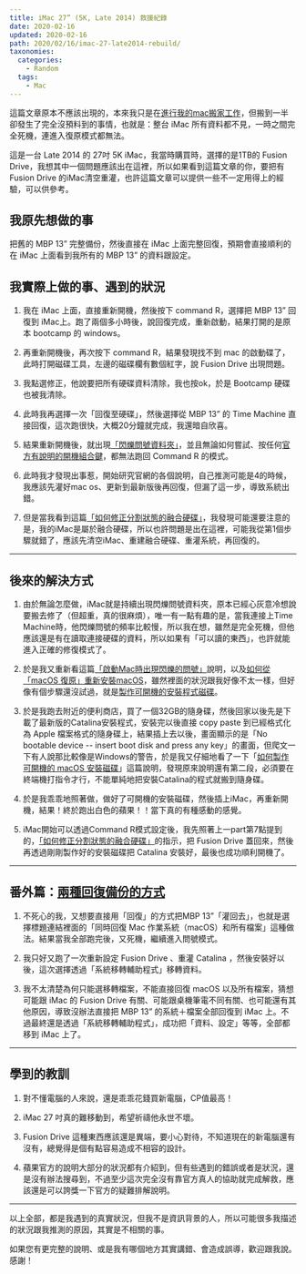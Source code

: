 ```yaml
---
title: iMac 27” (5K, Late 2014) 救援紀錄
date: 2020-02-16
updated: 2020-02-16
path: 2020/02/16/imac-27-late2014-rebuild/
taxonomies:
  categories: 
    - Random
  tags: 
    - Mac
---
```


這篇文章原本不應該出現的，本來我只是在[進行我的mac搬家工作](/2020/02/16/2020-mac-data-transfer)，但搬到一半卻發生了完全沒預料到的事情，也就是：整台 iMac 所有資料都不見，一時之間完全死機，連進入復原模式都無法。

這是一台 Late 2014 的 27吋 5K iMac，我當時購買時，選擇的是1TB的 Fusion Drive，我想其中一個問題應該出在這裡，所以如果看到這篇文章的你，要把有 Fusion Drive 的iMac清空重灌，也許這篇文章可以提供一些不一定用得上的經驗，可以供參考。

<!-- more -->

## 我原先想做的事

把舊的 MBP 13” 完整備份，然後直接在 iMac 上面完整回復，預期會直接順利的在 iMac 上面看到我所有的 MBP 13” 的資料跟設定。

## 我實際上做的事、遇到的狀況

1. 我在 iMac 上面，直接重新開機，然後按下 command R，選擇把 MBP 13” 回復到 iMac上。跑了兩個多小時後，說回復完成，重新啟動，結果打開的是原本 bootcamp 的 windows。  
    
2. 再重新開機後，再次按下 command R，結果發現找不到 mac 的啟動碟了，此時打開磁碟工具，左邊的磁碟欄有數個紅字，說 Fusion Drive 出現問題。  
    
3. 我點選修正，他說要把所有硬碟資料清除，我也按ok，於是 Bootcamp 硬碟也被我清除。  
    
4. 此時我再選擇一次「回復至硬碟」，然後選擇從 MBP 13” 的 Time Machine 直接回復，這次跑很快，大概20分鐘就完成，我還暗自欣喜。  
    
5. 結果重新開機後，就出現[「閃爍問號資料夾」](https://support.apple.com/zh-tw/HT204156)，並且無論如何嘗試、按任何[官方有說明的開機組合鍵](https://support.apple.com/zh-tw/HT201255)，都無法跑回 Command R 的模式。  
    
6. 此時我才發現出事惹，開始研究官網的各個說明，自己推測可能是4的時候，我應該先灌好mac os、更新到最新版後再回復，但漏了這一步，導致系統出錯。  
    
7. 但是當我看到這篇[「如何修正分割狀態的融合硬碟」](https://support.apple.com/zh-tw/HT207584)，我發現可能還要注意的是，我的iMac是屬於融合硬碟，所以也許問題是出在這裡，可能我從第1個步驟就錯了，應該先清空iMac、重建融合硬碟、重灌系統，再回復的。  
    
---

## 後來的解決方式

1. 由於無論怎麼做，iMac就是持續出現閃爍問號資料夾，原本已經心灰意冷想說要搬去修了（但超重，真的很麻煩），唯一有一點有趣的是，當我連接上Time Machine時，他閃爍問號的頻率比較慢，所以我在想，雖然是完全死機，但他應該還是有在讀取連接硬碟的資料，所以如果有「可以讀的東西」，也許就能進入正確的修復模式了。

2. 於是我又重新看這篇[「啟動Mac時出現閃爍的問號」](https://support.apple.com/zh-tw/HT204323)說明，以及[如何從「macOS 復原」重新安裝macOS](https://support.apple.com/zh-tw/HT204904)，雖然裡面的狀況跟我好像不太一樣，但好像有個步驟還沒試過，就是[製作可開機的安裝程式磁碟](https://support.apple.com/zh-tw/HT201372)。

3. 於是我跑去附近的便利商店，買了一個32GB的隨身碟，然後回家以後先是下載了最新版的Catalina安裝程式，安裝完以後直接 copy paste 到已經格式化為 Apple 檔案格式的隨身碟上，結果插上去以後，畫面顯示的是「No bootable device -- insert boot disk and press any key」的畫面，但爬文一下有人說那比較像是Windows的警告，於是我又仔細地看了一下「[如何製作可開機的 macOS 安裝磁碟](https://support.apple.com/zh-tw/HT201372)」這篇說明，發現原來說明還有第二段，必須要在終端機打指令才行，不能單純地把安裝Catalina的程式就搬到隨身碟。

4. 於是我乖乖地照著做，做好了可開機的安裝磁碟，然後插上iMac，再重新開機，結果！終於跑出白色的蘋果！！當下真的有種感動的感覺。

5. iMac開始可以透過Command R模式設定後，我先照著上一part第7點提到的，[「如何修正分割狀態的融合硬碟」](https://support.apple.com/zh-tw/HT207584)的指示，把 Fusion Drive 蓋回來，然後再透過剛剛製作好的安裝磁碟把 Catalina 安裝好，最後也成功順利開機了。  
    
---

## 番外篇：[兩種回復備份的方式](https://support.apple.com/zh-tw/HT203981)

1. 不死心的我，又想要直接用「回復」的方式把MBP 13”「灌回去」，也就是選擇標題連結裡面的「同時回復 Mac 作業系統（macOS）和所有檔案」這種做法。結果當我全部跑完後，又死機，繼續進入問號模式。

2. 我只好又跑了一次重新設定 Fusion Drive 、重灌 Catalina ，然後安裝好以後，這次選擇透過「系統移轉輔助程式」移轉資料。

3. 我不太清楚為何只能選移轉檔案，不能直接回復 macOS 以及所有檔案，猜想可能跟 iMac 的 Fusion Drive 有關、可能跟桌機筆電不同有關、也可能還有其他原因，導致沒辦法直接把 MBP 13” 的系統＋檔案全部回復到 iMac 上。不過最終還是透過「系統移轉輔助程式」，成功把「資料、設定」等等，全部都移到 iMac 上了。  
    
---

## 學到的教訓

1. 對不懂電腦的人來說，還是乖乖花錢買新電腦，CP值最高！

2. iMac 27 吋真的難移動到，希望祈禱他永世不壞。

3. Fusion Drive 這種東西應該還是異端，要小心對待，不知道現在的新電腦還有沒有，總覺得是個有點容易造成不相容的設計。

4. 蘋果官方的說明大部分的狀況都有介紹到，但有些遇到的錯誤或者是狀況，還是沒有辦法搜尋到，不過至少這次完全沒有靠官方真人的協助就完成解救，應該還是可以誇獎一下官方的疑難排解說明。  
    
---

以上全部，都是我遇到的真實狀況，但我不是資訊背景的人，所以可能很多我描述的狀況跟我推測的原因，其實是不相關的事。

如果您有更完整的說明、或是我有哪個地方其實講錯、會造成誤導，歡迎跟我說。 感謝！